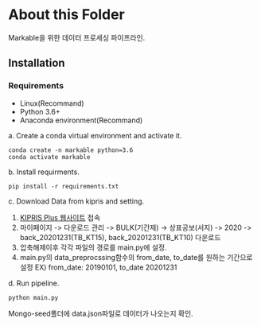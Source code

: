 # About this Folder

Markable을 위한 데이터 프로세싱 파이프라인.

## Installation
### Requirements

- Linux(Recommand)
- Python 3.6+
- Anaconda environment(Recommand)

a. Create a conda virtual environment and activate it.

```shell
conda create -n markable python=3.6
conda activate markable
```

b. Install requirments.

```shell
pip install -r requirements.txt
```

c. Download Data from kipris and setting.

1. [KIPRIS Plus 웹사이트](https://plus.kipris.or.kr/portal/bbs/view.do?bbsId=B0000004&nttId=683&menuNo=200019) 접속
2. 마이페이지 -> 다운로드 관리 -> BULK(기간제) -> 상표공보(서지) -> 2020 -> back_20201231(TB_KT15), back_20201231(TB_KT10) 다운로드
3. 압축해제이후 각각 파일의 경로를 main.py에 설정.
4. main.py의 data_preprocssing함수의 from_date, to_date를 원하는 기간으로 설정 EX) from_date: 20190101, to_date 20201231


d. Run pipeline.
```shell
python main.py
```
Mongo-seed폴더에 data.json파일로 데이터가 나오는지 확인.
